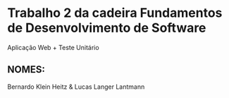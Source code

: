 # Trabalho 2 da cadeira Fundamentos de Desenvolvimento de Software
Aplicação Web + Teste Unitário

## NOMES:
Bernardo Klein Heitz
&
Lucas Langer Lantmann
